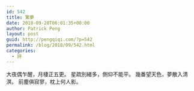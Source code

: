 ```yaml
---
id: 542
title: 驚夢
date: 2018-09-20T06:01:35+00:00
author: Patrick Peng
layout: post
guid: http://pengqiqi.com/?p=542
permalink: /blog/2018/09/542.html
categories:
  - 詩
---
```

大夜偶乍醒，月棲正五更。 星疏別緒多，側仰不能平。 幾番望天色，夢散入清溟。 前塵俱寂寥，枕上何人影。